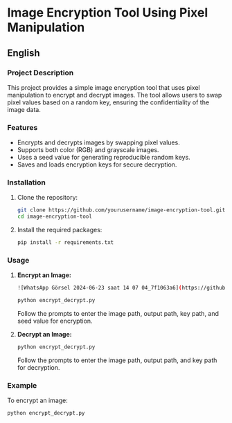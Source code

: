 # Image Encryption Tool Using Pixel Manipulation

## English

### Project Description

This project provides a simple image encryption tool that uses pixel manipulation to encrypt and decrypt images. The tool allows users to swap pixel values based on a random key, ensuring the confidentiality of the image data.

### Features

- Encrypts and decrypts images by swapping pixel values.
- Supports both color (RGB) and grayscale images.
- Uses a seed value for generating reproducible random keys.
- Saves and loads encryption keys for secure decryption.

### Installation

1. Clone the repository:
    ```bash
    git clone https://github.com/yourusername/image-encryption-tool.git
    cd image-encryption-tool
    ```

2. Install the required packages:
    ```bash
    pip install -r requirements.txt
    ```

### Usage

1. **Encrypt an Image:**
    ```bash
    ![WhatsApp Görsel 2024-06-23 saat 14 07 04_7f1063a6](https://github.com/aberkantt/Image_encryp_decrypt/assets/85020893/906d67c9-7ab8-4719-9e9f-c2de444b6219)

    python encrypt_decrypt.py
    ```
    Follow the prompts to enter the image path, output path, key path, and seed value for encryption.

2. **Decrypt an Image:**
    ```bash
    python encrypt_decrypt.py
    ```
    Follow the prompts to enter the image path, output path, and key path for decryption.

### Example

To encrypt an image:
```bash
python encrypt_decrypt.py
